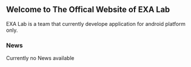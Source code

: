 ## Welcome to The Offical Website of EXA Lab

EXA Lab is a team that currently develope application for android platform only.

### News

Currently no News available
